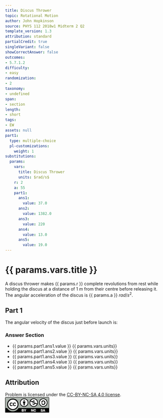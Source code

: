 ```yaml
---
title: Discus Thrower
topic: Rotational Motion
author: John Hopkinson
source: PHYS 112 2018w1 Midterm 2 Q2
template_version: 1.3
attribution: standard
partialCredit: true
singleVariant: false
showCorrectAnswer: false
outcomes:
- 5.7.1.2
difficulty:
- easy
randomization:
- 2
taxonomy:
- undefined
span:
- section
length:
- short
tags:
- EW
assets: null
part1:
  type: multiple-choice
  pl-customizations:
    weight: 1
substitutions:
  params:
    vars:
      title: Discus Thrower
      units: $rad/s$
    r: 2
    a: 55
    part1:
      ans1:
        value: 37.0
      ans2:
        value: 1382.0
      ans3:
        value: 220
      ans4:
        value: 13.0
      ans5:
        value: 19.0
---
```

# {{ params.vars.title }}
A discus thrower makes {{ params.r }} complete revolutions from rest while holding the discus at a distance of 1 $m$ from their centre before releasing it.
The angular acceleration of the discus is {{ params.a }} $rad/s^2$.

## Part 1

The angular velocity of the discus just before launch is:

### Answer Section

- {{ params.part1.ans1.value }} {{ params.vars.units}}
- {{ params.part1.ans2.value }} {{ params.vars.units}}
- {{ params.part1.ans3.value }} {{ params.vars.units}}
- {{ params.part1.ans4.value }} {{ params.vars.units}}
- {{ params.part1.ans5.value }} {{ params.vars.units}}

## Attribution

Problem is licensed under the [CC-BY-NC-SA 4.0 license](https://creativecommons.org/licenses/by-nc-sa/4.0/).<br> ![The Creative Commons 4.0 license requiring attribution-BY, non-commercial-NC, and share-alike-SA license.](https://raw.githubusercontent.com/firasm/bits/master/by-nc-sa.png)